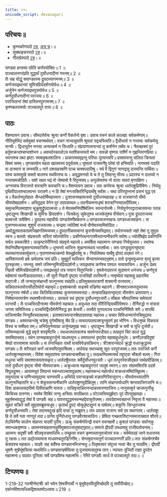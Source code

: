 ```yaml
---  
title: २१८ 
unicode_script: devanagari
---  
```


## परिचयः॥  
- कुम्भकोणपाठे [ऽत्र](https://archive.org/details/mahAbhArata-kumbhakoNam/page/n369), [अत्र च](https://sanskritdocuments.org/mirrors/mahabharata/mbhK/mahabharata-k-01-sa.html)।॥  
- सुक्थङ्करपाठे [ऽत्र](http://bombay.indology.info/mahabharata/text/UD/MBh01.txt)।॥  
- गीताप्रेस्पाठे [ऽत्र](https://archive.org/stream/mahabharata01ramauoft#page/572/mode/1up)।॥  


पाण्डवा हन्तव्या एवेति कर्णस्योक्तिः॥ 1 ॥  
पाञ्चालनगरंप्रति युद्धार्थं दुर्योधनादीनां गमनम्॥ 2 ॥  
तैः सह योद्धुं सपाण्डवस्य द्रुपदस्यागमनम्॥ 3 ॥  
कर्णजयद्रथाभ्यां सुमित्रप्रियदर्शनयोर्वधः॥ 4 ॥  
अर्जुनेन कर्णजयद्रथपुत्रयोर्वधः॥ 5 ॥  
कर्णदुर्योधनादीनां पराजयः॥ 6 ॥  
पराजितानां तेषां हास्तिनपुरगमनम्॥ 7 ॥  
कृष्णबलरामयोः पाञ्चालपुरे वासः॥ 8 ॥

## पाठः
वैशम्पायन उवाच।
सौमदत्तेर्वचः श्रुत्वा कर्णो वैकर्तनो वृषा।
उवाच वचनं काले कालज्ञः सर्वकर्मणाम्॥
नीतिपूर्वमिदं सर्वमुक्तं वचनमर्थवत्।
वचनं नाभ्यसूयामि श्रूयतां यद्वचस्त्विति॥
द्वैधीभावो न गन्तव्यः सर्वकर्मसु मानवैः।
द्विधाभूतेन मनसा अन्यत्कर्म न सिध्यति॥
संप्रयाणासनाभ्यां तु कर्शनेन तथैव च।
नैतच्छक्यं पुरं हर्तुमाक्रन्दश्चाप्यशोभनः॥
अवमर्दनकालोऽत्र मतश्चिन्तयतो मम।
यावन्नो वृष्णयः पार्ष्णिं न गृह्णन्तिरणप्रियाः॥
भवन्तश्च तथा हृष्टाः स्वबाहुबलशालिनः।
प्राकारमवमृद्रन्तु परिघाः पूरयन्त्वपि॥
प्रस्रावयन्तु सलिलं क्रियतां विषमं समम्।
तृणकाष्ठेन महता खातमस्य प्रपूर्यताम्॥
घुष्यतां राजमार्गेषु परेषां यो हनिष्यति।
नागमश्वं पदातिं वा दानमानं स लप्स्यति॥
नागे दशसहस्राणि पञ्च चाश्वपदातिषु।
रथे वै द्विगुणं नागाद्वसु दास्यन्ति पार्थिवाः॥
यश्च कामसुखे सक्तो बालश्च स्थविरश्च यः।
अयुद्धमनसो ये च ते तु तिष्ठन्तु भीरवः॥
प्रदरश्च न दातव्यो न गन्तव्यमचोदितैः।
यशो रक्षत भद्रं वो जेष्यामो वै रिपून्वयम्॥
अनुलोमाश्च नो वाताः सततं मृगपक्षिणः।
अग्नयश्च विराजन्ते शस्त्राणि कवचानि च॥
वैशम्पायन उवाच।
ततः कर्णवचः श्रुत्वा धार्तराष्ट्रप्रियैषिणः।
निर्ययुः पृथिवीपालाश्चालयन्तः परान्रणे॥
न हि तेषां मनःसक्तिरिन्द्रियार्थेषु सर्वशः।
यथा परिरपुघ्नानां प्रसभं युद्ध एव च॥
वैकर्तनपुरोव्रातः सैन्धवोर्मिमहास्वनः।
दुःशासनमहामत्स्यो दुर्योधनमहाग्रहः॥
स राजसागरो भीमो भीमघोषप्रदर्शनः।
अभिदुद्राव वेगेन पुरं तदपसव्यतः॥
तदनीकमनाधृष्यं शस्त्राग्निव्यालदीपितम्।
समुत्कम्पितमाज्ञाय चुक्रुशुर्द्रुपदात्मजाः॥
ते मेघसमनिर्घोषैर्बलिनः स्यन्दनोत्तमैः।
निर्ययुर्नगरद्वारात्त्रासयन्तः परान्र
धृष्टद्युम्नः शिखण्डी च सुमित्रः प्रियदर्शनः।
चित्रकेतुः सुकेतुश्च ध्वजकेतुश्च वीर्यवान्॥
पुत्रा द्रुपदराजस्य बलवन्तो जयैषिणः।
द्रुपदस्य महावीर्यः पाण्डरोष्णीषकेतनः॥
पाण्डरव्यजनच्छत्रः पाण्डरध्वजवाहनः।
स पुत्रगणमध्यस्थः शुशुभे राजसत्तमः॥
चन्द्रमा ज्योतिषां मध्ये पौर्णमास्यामिवोदितः।
अथोद्धूतपताकाग्रमजिह्मगतिमव्ययम्॥
द्रुपदानीकमायान्तं कुरुसैन्यमभिद्रवत्।
तयोरुभयतो जज्ञे तेषां तु तुमुलः स्वनः॥
बलयोः संप्रसरतोः सरितां स्रोतसोरिव।
प्रकीर्णरथनागाश्वैस्तान्यनीकानि सर्वशः॥
ज्योतींषईव प्रकीर्णानि सर्वतः प्रचकाशिरे।
उत्कृष्टभेरीनिनदे संप्रवृत्ते महारवे॥
अमर्षिता महात्मानः पाण्डवा निर्ययुस्ततः।
रथांश्च मेघनिर्घोषान्युक्तान्परमवाजिभिः॥
धून्वन्तो ध्वजिनः शुभ्रानास्थाय भरतर्षभाः।
ततः पाण्डुसुतान्दृष्ट्वा रथस्थानात्तकार्मुकान्॥
नृपाणामभवत्कम्पो वेपथुर्हृदयेषु च।
निर्यातेष्वथ पार्थेषु द्रोपदं तद्बलं रणे॥
आविशत्परमो हर्षः प्रमोदश्च जयं प्रति।
सुमुहूर्तं व्यतिकरः सैन्यानामभवद्भृशम्॥
ततो द्वन्द्वमयुध्यन्त मृत्युं कृत्वा पुरस्कृतम्।
जघ्नतुः समरे तस्मिन्सुमित्रप्रियदर्शनौ॥
जयद्रथश्च कर्णश्च पश्यतः सव्यसाचिनः।
अर्जुनः प्रेक्ष्य निहतौ सौमित्रप्रियदर्शनौ॥
जयद्रथसुतं तत्र जघान पितुरन्तिके।
वृषसेनादवरजं सुदामानं धनंजयः॥
कर्णपुत्रं महेष्वासं रथनीडादपातयत्।
तौ सुतौ निहतौ दृष्ट्वा राजसिंहौ तरस्विनौ॥
नामृष्येतां महाबाहू प्रहारमिव सद्गजौ।
तौ जग्मतुरसंभ्रान्तौ फल्गुनस्य रथंप्रति॥
प्रतिमुक्ततलत्राणौ शपमानौ परस्परम्।
सन्निपातस्तयोरासीदतिघोरो महामृधे॥
वृत्रशम्बरयोः सङ्क्ये वज्रिणेव महारणे।
त्रीनश्वाञ्जघ्नतुस्तस्य फल्गुनस्य नर्षभौ॥
ततः किलिकिलाशब्दः कुरूणामभवत्तदा।
तान्हयान्निहतान्दृष्ट्वा भीमसेनः प्रतापवान्॥
निमेषान्तरमात्रेण रथमश्वैरयोजयत्।
उपयातं रथं दृष्ट्वा दुर्योधनपुरःसरौ॥
सौबलः सौमदत्तिश्च समेयातां परन्तपौ।
तैः पञ्चभिरदीनात्मा भीमसेनो महाबलः॥
अयुध्यत तदा वीरैरिन्द्रियार्थैरिवेश्वरः।
तैर्निरुद्धो न संत्रासं जगाम समितिंजयः॥
पञ्चभिर्द्विरदैर्मत्तैर्निरुद्ध इव केसरी।
तस्यैते युगपत्पञ्च पञ्चभिर्निशितैः शरैः॥
सारथिं वाजिनश्चैव निन्युर्वैवस्वतक्षयम्।
हताश्वात्स्यन्दनश्रेष्ठादवरुह्य महारथः॥
चचार विविधान्मार्गानसिमुद्यम्य पाण्डवः।
अश्वस्कन्धेषु चक्रेषु युगेष्वीषासु चैव हि॥
व्यचरत्पातयञ्शत्रून्सुपर्ण इव भोगिनः।
विधनुष्कं विकवचं विरथं च समीक्ष्य तम्॥
अभिपेतुर्नव्याघ्रा अर्जुनप्रमुखा रथाः।
धृष्टद्युम्नः शिखण्डी च यमौ च युधि दुर्जयौ॥
तस्मिन्महारथे युद्धे प्रवृत्ते शरवृष्टिभिः।
रथध्वजपताकाश्च सवर्मन्तरधीयत॥
तत्प्रवृत्तं चिरं कालं युद्धं सममिवाभवत्।
रथेन तान्महाबाहुरर्जुनो व्यधमत्पुनः॥
तमापतन्तं दृष्ट्वेव महाबाहुर्धनुर्धरः।
कर्णोऽस्त्रविदुषां श्रेष्ठो वारयामास सायकैः॥
स तेनाभिहतः पार्थो वासविर्वज्रसन्निभान्।
त्रीञ्शरान्संदधे क्रुद्धो वधात्क्रुद्धस्य पाण्डवः॥
तैः शरैराहतं कर्णं ध्वजयष्टिमुपाश्रितम्।
अपोवाह रथाच्चाशु सूतः परपुरंजयम्॥
ततः पराजिते कर्णे धार्तराष्ट्रान्महाभयम्।
विवेश समुदग्रांश्च पाण्डवान्प्रसमीक्ष्य तु॥
तत्प्रकम्पितमत्यर्थं तद्दृष्ट्वा सौबलो बलम्।
गिरा मधुरया चापि समाश्वासयतासकृत्॥
धार्तराष्ट्रैस्ततः सर्वैर्दुर्योधनपुरःसरैः।
धृतं तत्पुनरेवासीद्बलं पार्थप्रपीडितम्॥
ततो दुर्योधनं दृष्ट्वा भीमो भीमपराक्रमः।
अक्रुध्यत्स महाबाहुरगारं जातुषं स्मरन्॥
ततः संग्रामशिरसि ददर्श विपुलद्रुमम्।
आयामभूतं तिष्ठन्तं स्कन्धपञ्चाशदुन्नतम्॥
महास्कन्धं महोत्सेधं शक्रध्वजमिवोच्छ्रितम्।
तमुत्पाठ्य च पाणिभ्यामुद्यम्य चरणावपि॥
अभिपेदे परान्सङ्ख्ये वज्रपाणिरिवासुरान्।
भीमसेनभयार्तानि फल्गुनाभिहतानि च॥
न शेकुस्तान्यनीकानि धार्तराष्ट्राण्युदीक्षितुम्।
तानि संभ्रान्तयोधानि श्रान्तवाजिगजानि च॥
दिशः प्राकालयद्भीमो दिवीवाभ्राणि मारुतः।
तान्निवृत्तान्निरानन्दान्नरवारणवाजिनः॥
नानुसस्रुर्न चाजघ्नुर्नोचुः किंचिच्च दारुणम्।
स्वमेव शिबिरं जग्मुः क्षत्रियाः शरविक्षताः॥
परेऽप्यभिययुर्हृष्टाः पुरं पौरसुखावहाः।
मुहूर्तमभवद्युद्धं तेषां वै पाण्डवैः सह॥
यावत्तद्युद्धमभवन्महद्देवासुरोपमम्।
तावदेवाभवच्छान्तं निवृत्ता वै महारथाः॥
सुव्रतं चक्रिरे सर्वे सुवृतामब्रुवन्वधूम्।
कृतार्थं द्रुपदं चोचुर्धृष्टद्युम्नं च पार्षतम्॥
शकुनिः सिन्धुराजश्च कर्णदुर्योधनावपि।
तेषां तदाभवद्दुःखं हृदि वाचा तु नाब्रुवन्॥
ततः प्रयाता राजानः सर्व एव यथागतम्।
धार्तराष्ट्रा हि ते सर्वे गता नागपुरं तदा॥
प्रागेव पूर्निरोधात्तु पाण्डवैरश्वसादिनः।
प्रेषिता गच्छतारिष्टानस्मानाख्यात शौरये॥
तेऽचिरेणैव कालेन संप्राप्ता यादवीं पुरीम्।
ऊचुः संकर्षणोपेन्द्रौ वचनं वचनक्षमौ॥
कुशलं पाण्डवाः सर्वानाहुः स्मान्धकवृष्णयः।
आत्मनश्चाहतानाहुर्विमुक्ताञ्जातुषाद्गृहात्॥
समाजे द्रौपदीं लब्धामाहू राजीवलोचनाम्।
आत्मनः सदृशीं सर्वैः शीलवृत्तसमाधिभिः॥
तच्छ्रुत्वा वचनं कृष्णस्तानुवाचोत्तरं वचः।
सर्वमेतदहं जाने वधात्तस्य तु रक्षसः॥
तत उद्योजयामास माधवश्चतुरङ्गिणीम्।
सेनामुपानयत्तूर्णं पाञ्चालनगरीं प्रति॥
ततः संकर्षणश्चैव केशवश्च महाबलः।
यादवैः सह सर्वैश्च पाण्डवानभिजग्मतुः॥
पितृष्वसारं संपूज्य नत्वा चैव तु यादवीम्।
द्रौपदीं भूषणैः शुभ्रैर्भूषयित्वा यथाविधि॥
पाण्डवान्हर्षयित्वा तु पूजयामासतुश्च तान्।
न्यायतः पूजितौ राज्ञा द्रुपदेन महात्मना॥
यादवाः पूजिताः सर्वे पाण्डवैश्च महात्मभिः।
रेमिरे पाण्डवैः सार्धं ते पाञ्चालपुरे तदा॥ ॥

## टिप्पणयः॥  
1-219-32 गतश्रीर्नष्टश्रीः को भवेन ऐश्वर्येणार्थी न बुभूषेद्भवितुमिच्छेदपि तु सर्वोपीच्छेत्॥ एकोनविंशत्यधिकद्विशततमोऽध्यायः॥ 219 ॥
